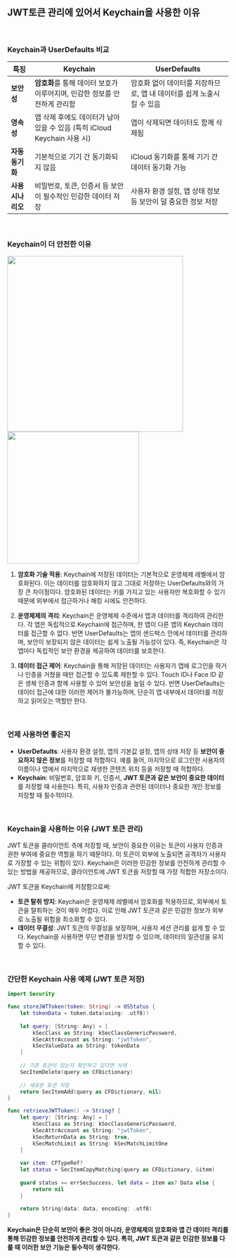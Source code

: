 ## JWT토큰 관리에 있어서 Keychain을 사용한 이유

<br/>

### Keychain과 UserDefaults 비교

| **특징**             | **Keychain**                                                 | **UserDefaults**                                           |
|----------------------|--------------------------------------------------------------|------------------------------------------------------------|
| **보안성**           | **암호화**를 통해 데이터 보호가 이루어지며, 민감한 정보를 안전하게 관리함 | 암호화 없이 데이터를 저장하므로, 앱 내 데이터를 쉽게 노출시킬 수 있음 |
| **영속성**           | 앱 삭제 후에도 데이터가 남아 있을 수 있음 (특히 iCloud Keychain 사용 시) | 앱이 삭제되면 데이터도 함께 삭제됨                               |
| **자동 동기화**      | 기본적으로 기기 간 동기화되지 않음                            | iCloud 동기화를 통해 기기 간 데이터 동기화 가능              |
| **사용 시나리오**    | 비밀번호, 토큰, 인증서 등 보안이 필수적인 민감한 데이터 저장 | 사용자 환경 설정, 앱 상태 정보 등 보안이 덜 중요한 정보 저장 |

<br/>

### Keychain이 더 안전한 이유

<img src="https://github.com/user-attachments/assets/d7f16938-e2ce-4f08-a04b-e57e0235e176" width="400">
<img src="https://github.com/user-attachments/assets/8c33b313-7d04-4188-b898-8f9a4a276bc3" width="300">


1. **암호화 기술 적용**: Keychain에 저장된 데이터는 기본적으로 운영체제 레벨에서 암호화된다. 이는 데이터를 암호화하지 않고 그대로 저장하는 UserDefaults와의 가장 큰 차이점이다. 암호화된 데이터는 키를 가지고 있는 사용자만 복호화할 수 있기 때문에 외부에서 접근하거나 해킹 시에도 안전하다. 

2. **운영체제의 격리**: Keychain은 운영체제 수준에서 앱과 데이터를 격리하여 관리한다. 각 앱은 독립적으로 Keychain에 접근하며, 한 앱이 다른 앱의 Keychain 데이터를 접근할 수 없다. 반면 UserDefaults는 앱의 샌드박스 안에서 데이터를 관리하며, 보안이 보장되지 않은 데이터는 쉽게 노출될 가능성이 있다. 즉, Keychain은 각 앱마다 독립적인 보안 환경을 제공하여 데이터를 보호한다.

3. **데이터 접근 제어**: Keychain을 통해 저장된 데이터는 사용자가 앱에 로그인을 하거나 인증을 거쳤을 때만 접근할 수 있도록 제한할 수 있다. Touch ID나 Face ID 같은 생체 인증과 함께 사용할 수 있어 보안성을 높일 수 있다. 반면 UserDefaults는 데이터 접근에 대한 이러한 제어가 불가능하며, 단순히 앱 내부에서 데이터를 저장하고 읽어오는 역할만 한다.

<br/>

### 언제 사용하면 좋은지
- **UserDefaults**: 사용자 환경 설정, 앱의 기본값 설정, 앱의 상태 저장 등 **보안이 중요하지 않은 정보**를 저장할 때 적합하다. 예를 들어, 마지막으로 로그인한 사용자의 이름이나 앱에서 마지막으로 재생한 콘텐츠 위치 등을 저장할 때 적합하다.
- **Keychain**: 비밀번호, 암호화 키, 인증서, **JWT 토큰과 같은 보안이 중요한 데이터**를 저장할 때 사용한다. 특히, 사용자 인증과 관련된 데이터나 중요한 개인 정보를 저장할 때 필수적이다.

<br/>

### Keychain을 사용하는 이유 (JWT 토큰 관리)
JWT 토큰을 클라이언트 측에 저장할 때, 보안이 중요한 이유는 토큰이 사용자 인증과 권한 부여에 중요한 역할을 하기 때문이다. 이 토큰이 외부에 노출되면 공격자가 사용자로 가장할 수 있는 위험이 있다. Keychain은 이러한 민감한 정보를 안전하게 관리할 수 있는 방법을 제공하므로, 클라이언트에 JWT 토큰을 저장할 때 가장 적합한 저장소이다.

JWT 토큰을 Keychain에 저장함으로써:
- **토큰 탈취 방지**: Keychain은 운영체제 레벨에서 암호화를 적용하므로, 외부에서 토큰을 탈취하는 것이 매우 어렵다. 이로 인해 JWT 토큰과 같은 민감한 정보가 외부로 노출될 위험을 최소화할 수 있다.
- **데이터 무결성**: JWT 토큰의 무결성을 보장하며, 사용자 세션 관리를 쉽게 할 수 있다. Keychain을 사용하면 무단 변경을 방지할 수 있으며, 데이터의 일관성을 유지할 수 있다.

<br/>

### 간단한 Keychain 사용 예제 (JWT 토큰 저장)

```swift
import Security

func storeJWTToken(token: String) -> OSStatus {
    let tokenData = token.data(using: .utf8)!
    
    let query: [String: Any] = [
        kSecClass as String: kSecClassGenericPassword,
        kSecAttrAccount as String: "jwtToken",
        kSecValueData as String: tokenData
    ]
    
    // 기존 토큰이 있는지 확인하고 있다면 삭제
    SecItemDelete(query as CFDictionary)
    
    // 새로운 토큰 저장
    return SecItemAdd(query as CFDictionary, nil)
}

func retrieveJWTToken() -> String? {
    let query: [String: Any] = [
        kSecClass as String: kSecClassGenericPassword,
        kSecAttrAccount as String: "jwtToken",
        kSecReturnData as String: true,
        kSecMatchLimit as String: kSecMatchLimitOne
    ]
    
    var item: CFTypeRef?
    let status = SecItemCopyMatching(query as CFDictionary, &item)
    
    guard status == errSecSuccess, let data = item as? Data else {
        return nil
    }
    
    return String(data: data, encoding: .utf8)
}
```

**Keychain은 단순히 보안이 좋은 것이 아니라, 운영체제의 암호화와 앱 간 데이터 격리를 통해 민감한 정보를 안전하게 관리할 수 있다. 특히, JWT 토큰과 같은 민감한 정보를 다룰 때 이러한 보안 기능은 필수적이 생각한다.**

